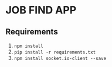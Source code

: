 # JOB FIND APP

## Requirements
1. `npm install`
2. `pip install -r requirements.txt`
3. `npm install socket.io-client --save`
